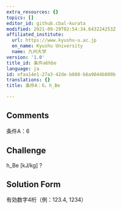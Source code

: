 ```yaml
---
extra_resources: {}
topics: []
editor_id: github.cbal-kurata
modified: 2021-09-29T02:54:34.643224253Z
affiliated_institute:
  url: https://www.kyushu-u.ac.jp
  en_name: Kyushu University
  name: 九州大学
version: '1.0'
title_id: 条件a6hbe
language: ja
id: efaa14e1-27a3-42de-b888-b6a9044b809b
translations: {}
title: 条件A：6，h_Be

---
```


## Comments
条件A：6

## Challenge
h_Be [kJ/kg] ?

## Solution Form
有効数字4桁（例：123.4,  1234）




